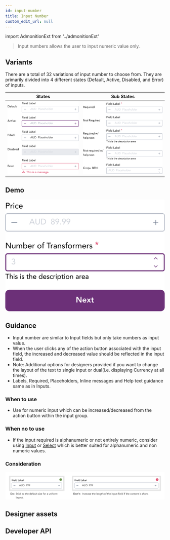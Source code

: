 ```yaml
---
id: input-number
title: Input Number
custom_edit_url: null
---
```


import AdmonitionExt from '../admonitionExt'

> Input numbers allows the user to input numeric value only.


## Variants

There are a total of 32 variations of input number to choose from. They are primarily divided into 4 different states (Default, Active, Disabled, and Error) of inputs.

| States | Sub States|
| ---    | ---       |
| ![Input number State](img/inputnumber-state.svg) | ![Input number Substate](img/inputnumber-sub-state.svg) |


## Demo

![Input number demo](img/inputnumber-demo.svg)


## Guidance

* Input number are similar to Input fields but only take numbers as input value.
* When the user clicks any of the action button associated with the input field, the increased and decreased value should be reflected in the input field.
* Note: Additional options for designers provided if you want to change the layout of the text to single input or dual(i.e. displaying Currency at all times).
* Labels, Required, Placeholders, Inline messages and Help text guidance same as in Inputs.


### When to use

* Use for numeric input which can be increased/decreased from the action button within the input group.

### When no to use

* If the input required is alphanumeric or not entirely numeric, consider using [Input](input.md) or [Select](select.md) which is better suited for alphanumeric and non numeric values.

### Consideration

![Input number consideration](img/inputnumber-consideration.svg)


## Designer assets

<AdmonitionExt type="figma" url="https://www.figma.com/file/kzLxtqv6YGL0wotiqzgEo4/GEL-UI-Doc?node-id=696%3A97366" />


## Developer API

<AdmonitionExt type="vue" url="https://primefaces.org/primevue/inputnumber" />
